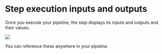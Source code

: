 # Step execution inputs and outputs

Once you execute your pipeline, the step displays its inputs and outputs and their values.

![](./static/http-step-05.png)

You can reference these anywhere in your pipeline.
